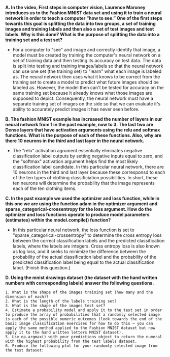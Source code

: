 **A. In the video, First steps in computer vision, Laurence Maroney introduces us to the Fashion MNIST data set and using it to train a neural network in order to teach a computer “how to see.”  One of the first steps towards this goal is splitting the data into two groups, a set of training images and training labels and then also a set of test images and test labels.  Why is this done?  What is the purpose of splitting the data into a training set and a test set?**

*  For a computer to "see" and image and correctly identify that image, a model must be created by training the computer's neural network on a set of training data and then testing its accuracy on test data.  The data is split into testing and training images/labels so that the neural network can use one set (the training set) to "learn" what each image is labeled as.  The neural network then uses what it knows to be correct from the training set to create a model to predict what future images should be labeled as.  However, the model then can't be tested for accuracy on the same training set because it already knows what those images are supposed to depict.  Consequently, the neural network must have a separate training set of images on the side so that we can evaluate it's ability to accurately predict images it has never seen before.

**B. The fashion MNIST example has increased the number of layers in our neural network from 1 in the past example, now to 3.  The last two are Dense layers that have activation arguments using the relu and softmax functions.  What is the purpose of each of these functions.  Also, why are there 10 neurons in the third and last layer in the neural network.**
    
*  The "relu" activation agrument essentially eliminates negative classification label outputs by setting negative inputs equal to zero, and the "softmax" activation argument helps find the most likely classification label candidate.  In this particular neural network, there are 10 neurons in the third and last layer because these corresponsd to each of the ten types of clothing classificiation possibilities.  In short, these ten neurons will determine the probability that the image represents each of the ten clothing items.
   
**C. In the past example we used the optimizer and loss function, while in this one we are using the function adam in the optimizer argument and sparse_categorical-crossentropy for the loss argument.  How do the optimizer and loss functions operate to produce model parameters (estimates) within the model.compile() function?**

*  In this particular neural network, the loss function is set to "sparse_categorical-crossentropy" to determine the cross entropy loss between the correct classification labels and the predicted classification labels, where the labels are integers.  Cross entropy loss is also known as log loss, and it seeks to minimize the difference between the probability of the actual classification label and the probability of the predicted classification label being equal to the actual classification label. (Finish this question.)

**D. Using the mnist drawings dataset (the dataset with the hand written numbers with corresponding labels) answer the following questions.**

    1. What is the shape of the images training set (how many and the dimension of each)?
    2. What is the length of the labels training set?
    3. What is the shape of the images test set?
    4. Estimate a probability model and apply it to the test set in order to produce the array of probabilities that a randomly selected image is each of the possible numeric outcomes (look towards the end of the basic image classification exercises for how to do this — you can apply the same method applied to the Fashion MNIST dataset but now apply it to the hand written letters MNIST dataset).
    5. Use np.argmax() with your predictions object to return the numeral with the highest probability from the test labels dataset.
    6. Produce the following plot for your randomly selected image from the test dataset:
